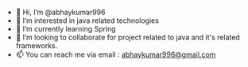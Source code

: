- 👋 Hi, I’m @abhaykumar996
- 👀 I’m interested in java related technologies
- 🌱 I’m currently learning Spring
- 💞️ I’m looking to collaborate for project related to java and it's related frameworks.
- 📫 You can reach me via email : abhaykumar996@gmail.com

<!---
abhaykumar996/abhaykumar996 is a ✨ special ✨ repository because its `README.md` (this file) appears on your GitHub profile.
You can click the Preview link to take a look at your changes.
--->
